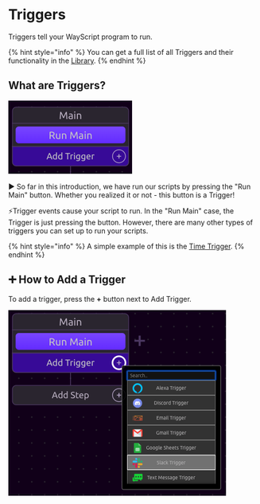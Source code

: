 # Triggers

Triggers tell your WayScript program to run.

{% hint style="info" %}
You can get a full list of all Triggers and their functionality in the [Library](../library/triggers/). 
{% endhint %}

## What are Triggers?

![](../.gitbook/assets/screenshot-2019-07-16-13.31.03.png)

▶ So far in this introduction, we have run our scripts by pressing the "Run Main" button. Whether you realized it or not - this button is a Trigger! 

⚡Trigger events cause your script to run. In the "Run Main" case, the Trigger is just pressing the button. However, there are many other types of triggers you can set up to run your scripts.  

{% hint style="info" %}
A simple example of this is the [Time Trigger](../library/triggers/time-trigger.md).
{% endhint %}

## ➕ How to Add a Trigger

To add a trigger, press the **+** button next to Add Trigger. 

![](../.gitbook/assets/screenshot-2019-07-16-13.37.54.png)

